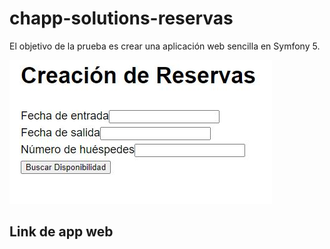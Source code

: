 # chapp-solutions-reservas

El objetivo de la prueba es crear una aplicación web sencilla en Symfony 5.

![Image text](https://github.com/arodriguezvega/chapp-solutions-reservas/blob/main/Captura.JPG)

## Link de app web
